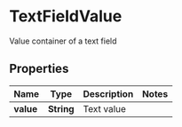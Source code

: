 

# TextFieldValue

Value container of a text field
## Properties

Name | Type | Description | Notes
------------ | ------------- | ------------- | -------------
**value** | **String** | Text value | 



